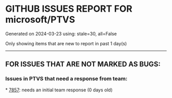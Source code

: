 
# GITHUB ISSUES REPORT FOR microsoft/PTVS


Generated on 2024-03-23 using: stale=30, all=False


Only showing items that are new to report in past 1 day(s)


---

## FOR ISSUES THAT ARE NOT MARKED AS BUGS:


### Issues in PTVS that need a response from team:


\* [7857](https://github.com/microsoft/PTVS/issues/7857 "Received &quot;An unexpected error occurred&quot; while attempting to type in the Debug Interactive panel"): needs an initial team response (0 days old)
